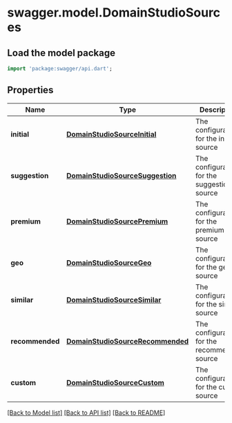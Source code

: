 # swagger.model.DomainStudioSources

## Load the model package
```dart
import 'package:swagger/api.dart';
```

## Properties
Name | Type | Description | Notes
------------ | ------------- | ------------- | -------------
**initial** | [**DomainStudioSourceInitial**](DomainStudioSourceInitial.md) | The configuration for the initial source | [optional] [default to null]
**suggestion** | [**DomainStudioSourceSuggestion**](DomainStudioSourceSuggestion.md) | The configuration for the suggestion source | [optional] [default to null]
**premium** | [**DomainStudioSourcePremium**](DomainStudioSourcePremium.md) | The configuration for the premium source | [optional] [default to null]
**geo** | [**DomainStudioSourceGeo**](DomainStudioSourceGeo.md) | The configuration for the geo source | [optional] [default to null]
**similar** | [**DomainStudioSourceSimilar**](DomainStudioSourceSimilar.md) | The configuration for the similar source | [optional] [default to null]
**recommended** | [**DomainStudioSourceRecommended**](DomainStudioSourceRecommended.md) | The configuration for the recommended source | [optional] [default to null]
**custom** | [**DomainStudioSourceCustom**](DomainStudioSourceCustom.md) | The configuration for the custom source | [optional] [default to null]

[[Back to Model list]](../README.md#documentation-for-models) [[Back to API list]](../README.md#documentation-for-api-endpoints) [[Back to README]](../README.md)


